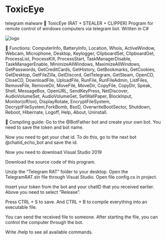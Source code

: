 # ToxicEye
telegram malware
🔱 ToxicEye (RAT + STEALER + CLIPPER)
Program for remote control of windows computers via telegram bot. Written in C#

![logo](https://user-images.githubusercontent.com/102240206/160681490-46809716-2e5a-4456-aa5c-746b33575fa1.png)


🍂 Functions:
ComputerInfo, BatteryInfo, Location, Whois, ActiveWindow, Webcam, Microphone, Desktop, Keylogger, ClipboardSet, ClipboardGet, ProcessList, ProcessKill, ProcessStart, TaskManagerDisable, TaskManagerEnable, MinimizeAllWindows, MaximizeAllWindows, GetPasswords, GetCreditCards, GetHistory, GetBookmarks, GetCookies, GetDesktop, GetFileZilla, GetDiscord, GetTelegram, GetSteam, OpenCD, CloseCD, DownloadFile, UploadFile, RunFile, RunFileAdmin, ListFiles, RemoveFile, RemoveDir, MoveFile, MoveDir, CopyFile, CopyDir, Speak, Shell, MessageBox, OpenURL, SendKeyPress, NetDiscover, AudioVolumeSet, AudioVolumeGet, SetWallPaper, BlockInput, Monitor(off/on), DisplayRotate, EncryptFileSystem, DecryptFileSystem,ForkBomb, BsoD, OverwriteBootSector, Shutdown, Reboot, Hibernate, Logoff, Help, About, Uninstall.

🔨 Compiling guide:
Go to the @BotFather bot and create your own bot. You need to save the token and bot name.

Now you need to get your chat id. To do this, go to the next bot @chatid_echo_bot and save the id.

Now you need to download Visual Studio 2019

Download the source code of this program.

Unzip the “Telegram RAT” folder to your desktop.
Open the TelegramRAT.sln file through Visual Studio.
Open file config.cs in project.

Insert your token from the bot and your chatID that you received earlier.
Above you need to select ”Release”.

Press CTRL + S to save. And CTRL + B to compile everything into an executable file.

You can send the received file to someone.
After starting the file, you can control the computer through the bot.

Write /help to see all available commands.
